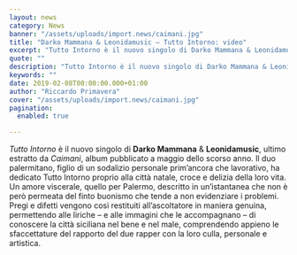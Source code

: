 ```yaml
---
layout: news
category: News
banner: "/assets/uploads/import.news/caimani.jpg"
title: "Darko Mammana & Leonidamusic – Tutto Intorno: video"
excerpt: "Tutto Intorno è il nuovo singolo di Darko Mammana & Leonidamusic, ultimo estratto da Caimani, album pubblicato a maggio dello scorso anno. Il duo palermitano, figlio di un sodalizio personale prim’ancora che lavorativo, ha dedicato Tutto Intorno proprio alla città natale, croce e delizia della loro vita. Un amore viscerale, quello per Palermo, descritto in [&hellip"
quote: ""
description: "Tutto Intorno è il nuovo singolo di Darko Mammana & Leonidamusic, ultimo estratto da Caimani, album pubblicato a maggio dello scorso anno. Il duo palermitano, figlio di un sodalizio personale prim’ancora che lavorativo, ha dedicato Tutto Intorno proprio alla città natale, croce e delizia della loro vita. Un amore viscerale, quello per Palermo, descritto in [&hellip"
keywords: ""
date: 2019-02-08T00:00:00.000+01:00
author: "Riccardo Primavera"
cover: "/assets/uploads/import.news/caimani.jpg"
pagination:
  enabled: true

---
```


_Tutto Intorno_ è il nuovo singolo di **Darko Mammana** & **Leonidamusic**, ultimo estratto da _Caimani_, album pubblicato a maggio dello scorso anno. Il duo palermitano, figlio di un sodalizio personale prim’ancora che lavorativo, ha dedicato Tutto Intorno proprio alla città natale, croce e delizia della loro vita. Un amore viscerale, quello per Palermo, descritto in un’istantanea che non è però permeata del finto buonismo che tende a non evidenziare i problemi. Pregi e difetti vengono così restituiti all’ascoltatore in maniera genuina, permettendo alle liriche – e alle immagini che le accompagnano – di conoscere la città siciliana nel bene e nel male, comprendendo appieno le sfaccettature del rapporto del due rapper con la loro culla, personale e artistica.